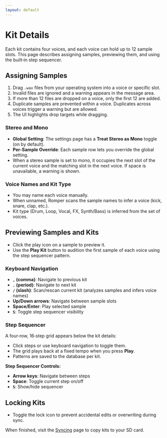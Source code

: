 ```yaml
---
layout: default
---
```


# Kit Details

Each kit contains four voices, and each voice can hold up to 12 sample slots. This page describes assigning samples, previewing them, and using the built‑in step sequencer.

## Assigning Samples

1. Drag `.wav` files from your operating system into a voice or specific slot.
2. Invalid files are ignored and a warning appears in the message area.
3. If more than 12 files are dropped on a voice, only the first 12 are added.
4. Duplicate samples are prevented within a voice. Duplicates across voices trigger a warning but are allowed.
5. The UI highlights drop targets while dragging.

### Stereo and Mono

- **Global Setting**: The settings page has a **Treat Stereo as Mono** toggle (on by default).
- **Per-Sample Override**: Each sample row lets you override the global setting.
- When a stereo sample is set to mono, it occupies the next slot of the current voice and the matching slot in the next voice. If space is unavailable, a warning is shown.

### Voice Names and Kit Type

- You may name each voice manually.
- When unnamed, Romper scans the sample names to infer a voice (kick, snare, clap, etc.).
- Kit type (Drum, Loop, Vocal, FX, Synth/Bass) is inferred from the set of voices.

## Previewing Samples and Kits

- Click the play icon on a sample to preview it.
- Use the **Play Kit** button to audition the first sample of each voice using the step sequencer pattern.

### Keyboard Navigation

- **`,` (comma)**: Navigate to previous kit
- **`.` (period)**: Navigate to next kit  
- **`/` (slash)**: Scan/rescan current kit (analyzes samples and infers voice names)
- **Up/Down arrows**: Navigate between sample slots
- **Space/Enter**: Play selected sample
- **`S`**: Toggle step sequencer visibility

### Step Sequencer

A four‑row, 16‑step grid appears below the kit details:

- Click steps or use keyboard navigation to toggle them.
- The grid plays back at a fixed tempo when you press **Play**.
- Patterns are saved to the database per kit.

**Step Sequencer Controls:**
- **Arrow keys**: Navigate between steps
- **Space**: Toggle current step on/off
- **`S`**: Show/hide sequencer

## Locking Kits

- Toggle the lock icon to prevent accidental edits or overwriting during sync.

When finished, visit the [Syncing](./syncing.md) page to copy kits to your SD card.
